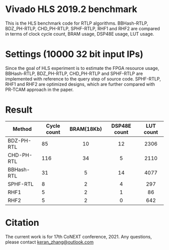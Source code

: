 # Vivado HLS 2019.2 benchmark
This is the HLS benchmark code for RTLP algorithms. BBHash-RTLP, BDZ_PH-RTLP, CHD_PH-RTLP, SPHF-RTLP, RHF1 and RHF2 are compared in terms of clock cycle count, BRAM usage, DSP48E usage, LUT usage.

# Settings (10000 32 bit input IPs)
Since the goal of HLS experiment is to estimate the FPGA resource usage,
BBHash-RTLP, BDZ_PH-RTLP, CHD_PH-RTLP and SPHF-RTLP are implemented with reference to the query step of source code.
SPHF-RTLP, RHF1 and RHF2 are optimized designs, which are further compared with PR-TCAM approach in the paper.

# Result

Method       |Cycle count	|BRAM(18Kb)	|DSP48E count	|LUT count
-------------|------------------|:-------------:|:-------------:|:---------:
BDZ-PH-RTL   |85	        |10		|12		|2306
CHD-PH-RTL   |116	        |34		|5		|2110
BBHash-RTL   |31	        |5		|14		|4077
SPHF-RTL     |8		        |2		|4		|297
RHF1	     |5		        |2		|1		|86
RHF2	     |5		        |2		|0		|642

# Citation
The current work is for 17th CoNEXT conference, 2021.
Any questions, please contact keran_zhang@outlook.com

